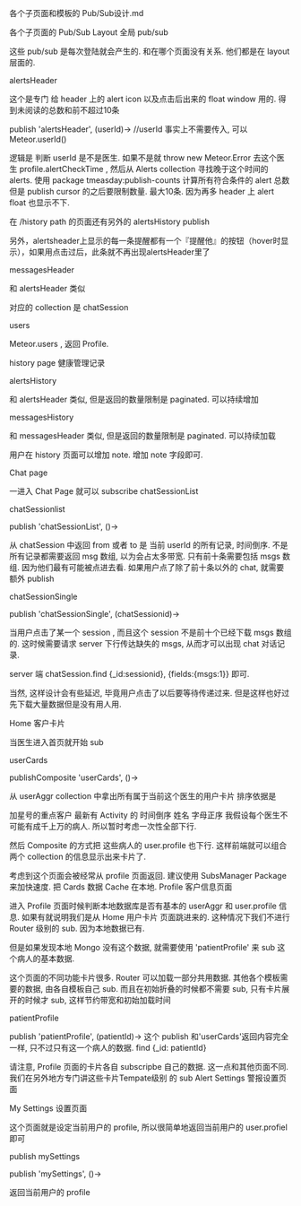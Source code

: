 各个子页面和模板的 Pub/Sub设计.md

各个子页面的 Pub/Sub
Layout 全局 pub/sub

这些 pub/sub 是每次登陆就会产生的. 和在哪个页面没有关系. 他们都是在 layout 层面的.

alertsHeader

这个是专门 给 header 上的 alert icon 以及点击后出来的 float window 用的. 得到未阅读的总数和前不超过10条

publish 'alertsHeader', (userId)-> //userId 事实上不需要传入, 可以 Meteor.userId()

逻辑是 判断 userId 是不是医生. 如果不是就 throw new Meteor.Error 去这个医生 profile.alertCheckTime , 然后从 Alerts collection 寻找晚于这个时间的 alerts. 使用 package tmeasday:publish-counts 计算所有符合条件的 alert 总数 但是 publish cursor 的之后要限制数量. 最大10条. 因为再多 header 上 alert float 也显示不下.

在 /history path 的页面还有另外的 alertsHistory publish

另外，alertsheader上显示的每一条提醒都有一个『提醒他』的按钮（hover时显示），如果用点击过后，此条就不再出现alertsHeader里了

messagesHeader

和 alertsHeader 类似

对应的 collection 是 chatSession

users

Meteor.users , 返回 Profile.

history page 健康管理记录

alertsHistory

和 alertsHeader 类似, 但是返回的数量限制是 paginated. 可以持续增加

messagesHistory

和 messagesHeader 类似, 但是返回的数量限制是 paginated. 可以持续加载

用户在 history 页面可以增加 note. 增加 note 字段即可.

Chat page

一进入 Chat Page 就可以 subscribe chatSessionList

chatSessionlist

publish 'chatSessionList', ()->

从 chatSession 中返回 from 或者 to 是 当前 userId 的所有记录, 时间倒序. 不是所有记录都需要返回 msg 数组, 以为会占太多带宽. 只有前十条需要包括 msgs 数组. 因为他们最有可能被点进去看. 如果用户点了除了前十条以外的 chat, 就需要额外 publish

chatSessionSingle

publish 'chatSessionSingle', (chatSessionid)->

当用户点击了某一个 session , 而且这个 session 不是前十个已经下载 msgs 数组的. 这时候需要请求 server 下行传达缺失的 msgs, 从而才可以出现 chat 对话记录.

server 端 chatSession.find {_id:sessionid}, {fields:{msgs:1}} 即可.

当然, 这样设计会有些延迟, 毕竟用户点击了以后要等待传递过来. 但是这样也好过先下载大量数据但是没有用人用.

Home 客户卡片

当医生进入首页就开始 sub

userCards

publishComposite 'userCards', ()->

从 userAggr collection 中拿出所有属于当前这个医生的用户卡片 排序依据是

加星号的重点客户
最新有 Activity 的 时间倒序
姓名 字母正序
我假设每个医生不可能有成千上万的病人. 所以暂时考虑一次性全部下行.

然后 Composite 的方式把 这些病人的 user.profile 也下行. 这样前端就可以组合两个 collection 的信息显示出来卡片了.

考虑到这个页面会被经常从 profile 页面返回. 建议使用 SubsManager Package 来加快速度. 把 Cards 数据 Cache 在本地.
Profile 客户信息页面

进入 Profile 页面时候判断本地数据库是否有基本的 userAggr 和 user.profile 信息. 如果有就说明我们是从 Home 用户卡片 页面跳进来的. 这种情况下我们不进行Router 级别的 sub. 因为本地数据已有.

但是如果发现本地 Mongo 没有这个数据, 就需要使用 'patientProfile' 来 sub 这个病人的基本数据.

这个页面的不同功能卡片很多. Router 可以加载一部分共用数据. 其他各个模板需要的数据, 由各自模板自己 sub. 而且在初始折叠的时候都不需要 sub, 只有卡片展开的时候才 sub, 这样节约带宽和初始加载时间

patientProfile

publish 'patientProfile', (patientId)-> 这个 publish 和'userCards'返回内容完全一样, 只不过只有这一个病人的数据. find {_id: patientId}

请注意, Profile 页面的卡片各自 subscripbe 自己的数据. 这一点和其他页面不同. 我们在另外地方专门讲这些卡片Tempate级别 的 sub
Alert Settings 警报设置页面

My Settings 设置页面

这个页面就是设定当前用户的 profile, 所以很简单地返回当前用户的 user.profiel 即可

publish mySettings

publish 'mySettings', ()->

返回当前用户的 profile